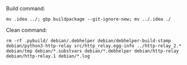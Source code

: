 Build command:

    mv .idea ../; gbp buildpackage --git-ignore-new; mv ../.idea ./

Clean command:

    rm -rf .pybuild/ debian/.debhelper debian/debhelper-build-stamp debian/python3-http-relay src/http_relay.egg-info ../http-relay_2.* debian/tmp debian/*.substvars debian/*.debhelper debian/http-relay debian/http-relay.1 debian/*.log